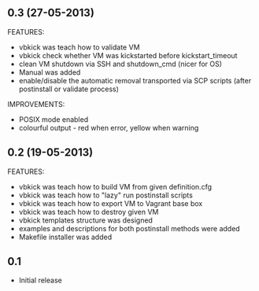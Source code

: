 ## 0.3 (27-05-2013)

FEATURES:
 - vbkick was teach how to validate VM
 - vbkick check whether VM was kickstarted before kickstart_timeout
 - clean VM shutdown via SSH and shutdown_cmd (nicer for OS)
 - Manual was added
 - enable/disable the automatic removal transported via SCP scripts (after postinstall or validate process)

IMPROVEMENTS:
 - POSIX mode enabled
 - colourful output - red when error, yellow when warning

## 0.2 (19-05-2013)

FEATURES:
 - vbkick was teach how to build VM from given definition.cfg
 - vbkick was teach how to "lazy" run postinstall scripts
 - vbkick was teach how to export VM to Vagrant base box
 - vbkick was teach how to destroy given VM
 - vbkick templates structure was designed
 - examples and descriptions for both postinstall methods were added
 - Makefile installer was added

## 0.1 
 - Initial release
